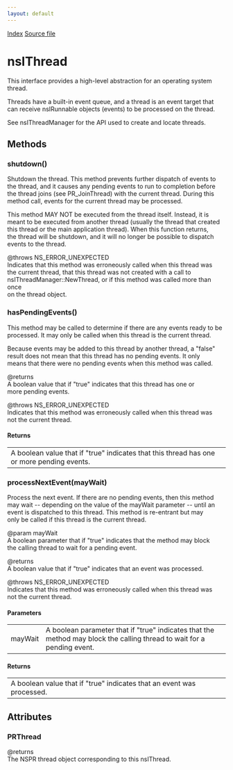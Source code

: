 ```yaml
---
layout: default
---
```

<div id='links'><a href="../index.html">Index</a>
<a href="http://dxr.mozilla.org/mozilla-central/source/xpcom/threads/nsIThread.idl">Source file</a>
</div>

# nsIThread #
  
This interface provides a high-level abstraction for an operating system  
thread.  
  
Threads have a built-in event queue, and a thread is an event target that  
can receive nsIRunnable objects (events) to be processed on the thread.  
  
See nsIThreadManager for the API used to create and locate threads.  
  

## Methods ##

### shutdown() ###
  
Shutdown the thread.  This method prevents further dispatch of events to  
the thread, and it causes any pending events to run to completion before  
the thread joins (see PR_JoinThread) with the current thread.  During this  
method call, events for the current thread may be processed.  
  
This method MAY NOT be executed from the thread itself.  Instead, it is  
meant to be executed from another thread (usually the thread that created  
this thread or the main application thread).  When this function returns,  
the thread will be shutdown, and it will no longer be possible to dispatch  
events to the thread.  
  
@throws NS_ERROR_UNEXPECTED  
  Indicates that this method was erroneously called when this thread was  
  the current thread, that this thread was not created with a call to  
  nsIThreadManager::NewThread, or if this method was called more than once  
  on the thread object.  
  

### hasPendingEvents() ###
  
This method may be called to determine if there are any events ready to be  
processed.  It may only be called when this thread is the current thread.  
  
Because events may be added to this thread by another thread, a "false"  
result does not mean that this thread has no pending events.  It only  
means that there were no pending events when this method was called.  
  
@returns  
  A boolean value that if "true" indicates that this thread has one or  
  more pending events.  
  
@throws NS_ERROR_UNEXPECTED  
  Indicates that this method was erroneously called when this thread was  
  not the current thread.  
  

#### Returns ####

<table>

<tr>
<td>  A boolean value that if "true" indicates that this thread has one or  
  more pending events.  
</td>
</tr>

</table>

### processNextEvent(mayWait) ###
  
Process the next event.  If there are no pending events, then this method  
may wait -- depending on the value of the mayWait parameter -- until an  
event is dispatched to this thread.  This method is re-entrant but may  
only be called if this thread is the current thread.  
  
@param mayWait  
  A boolean parameter that if "true" indicates that the method may block  
  the calling thread to wait for a pending event.  
  
@returns  
  A boolean value that if "true" indicates that an event was processed.  
  
@throws NS_ERROR_UNEXPECTED  
  Indicates that this method was erroneously called when this thread was  
  not the current thread.  
  

#### Parameters ####

<table>

<tr>
<td>mayWait</td>
<td>  A boolean parameter that if "true" indicates that the method may block  
  the calling thread to wait for a pending event.  
</td>
</tr>

</table>

#### Returns ####

<table>

<tr>
<td>  A boolean value that if "true" indicates that an event was processed.  
</td>
</tr>

</table>

## Attributes ##

### PRThread ###
  
@returns  
  The NSPR thread object corresponding to this nsIThread.  
  
